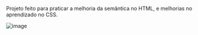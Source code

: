 Projeto feito para praticar a melhoria da semântica no HTML, e melhorias no aprendizado no CSS.

![image](https://github.com/user-attachments/assets/c9de2d74-ac13-46f4-beb8-57d51334379d)

